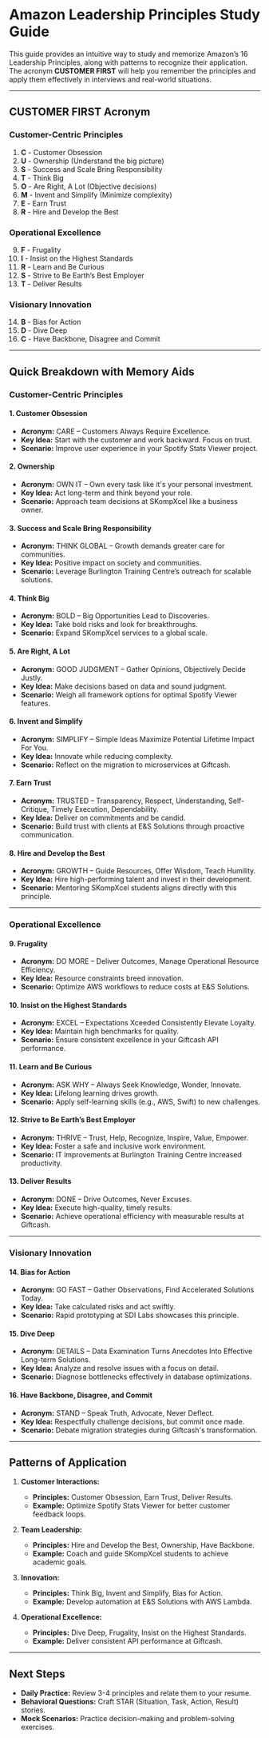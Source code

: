 # Amazon Leadership Principles Study Guide

This guide provides an intuitive way to study and memorize Amazon’s 16 Leadership Principles, along with patterns to recognize their application. The acronym **CUSTOMER FIRST** will help you remember the principles and apply them effectively in interviews and real-world situations.

---

## **CUSTOMER FIRST Acronym**

### **Customer-Centric Principles**
1. **C** - Customer Obsession
2. **U** - Ownership (Understand the big picture)
3. **S** - Success and Scale Bring Responsibility
4. **T** - Think Big
5. **O** - Are Right, A Lot (Objective decisions)
6. **M** - Invent and Simplify (Minimize complexity)
7. **E** - Earn Trust
8. **R** - Hire and Develop the Best

### **Operational Excellence**
9. **F** - Frugality
10. **I** - Insist on the Highest Standards
11. **R** - Learn and Be Curious
12. **S** - Strive to Be Earth’s Best Employer
13. **T** - Deliver Results

### **Visionary Innovation**
14. **B** - Bias for Action
15. **D** - Dive Deep
16. **C** - Have Backbone, Disagree and Commit

---

## **Quick Breakdown with Memory Aids**

### **Customer-Centric Principles**
#### **1. Customer Obsession**
- **Acronym:** CARE – Customers Always Require Excellence.
- **Key Idea:** Start with the customer and work backward. Focus on trust.
- **Scenario:** Improve user experience in your Spotify Stats Viewer project.

#### **2. Ownership**
- **Acronym:** OWN IT – Own every task like it's your personal investment.
- **Key Idea:** Act long-term and think beyond your role.
- **Scenario:** Approach team decisions at SKompXcel like a business owner.

#### **3. Success and Scale Bring Responsibility**
- **Acronym:** THINK GLOBAL – Growth demands greater care for communities.
- **Key Idea:** Positive impact on society and communities.
- **Scenario:** Leverage Burlington Training Centre’s outreach for scalable solutions.

#### **4. Think Big**
- **Acronym:** BOLD – Big Opportunities Lead to Discoveries.
- **Key Idea:** Take bold risks and look for breakthroughs.
- **Scenario:** Expand SKompXcel services to a global scale.

#### **5. Are Right, A Lot**
- **Acronym:** GOOD JUDGMENT – Gather Opinions, Objectively Decide Justly.
- **Key Idea:** Make decisions based on data and sound judgment.
- **Scenario:** Weigh all framework options for optimal Spotify Viewer features.

#### **6. Invent and Simplify**
- **Acronym:** SIMPLIFY – Simple Ideas Maximize Potential Lifetime Impact For You.
- **Key Idea:** Innovate while reducing complexity.
- **Scenario:** Reflect on the migration to microservices at Giftcash.

#### **7. Earn Trust**
- **Acronym:** TRUSTED – Transparency, Respect, Understanding, Self-Critique, Timely Execution, Dependability.
- **Key Idea:** Deliver on commitments and be candid.
- **Scenario:** Build trust with clients at E&S Solutions through proactive communication.

#### **8. Hire and Develop the Best**
- **Acronym:** GROWTH – Guide Resources, Offer Wisdom, Teach Humility.
- **Key Idea:** Hire high-performing talent and invest in their development.
- **Scenario:** Mentoring SKompXcel students aligns directly with this principle.

---

### **Operational Excellence**
#### **9. Frugality**
- **Acronym:** DO MORE – Deliver Outcomes, Manage Operational Resource Efficiency.
- **Key Idea:** Resource constraints breed innovation.
- **Scenario:** Optimize AWS workflows to reduce costs at E&S Solutions.

#### **10. Insist on the Highest Standards**
- **Acronym:** EXCEL – Expectations Xceeded Consistently Elevate Loyalty.
- **Key Idea:** Maintain high benchmarks for quality.
- **Scenario:** Ensure consistent excellence in your Giftcash API performance.

#### **11. Learn and Be Curious**
- **Acronym:** ASK WHY – Always Seek Knowledge, Wonder, Innovate.
- **Key Idea:** Lifelong learning drives growth.
- **Scenario:** Apply self-learning skills (e.g., AWS, Swift) to new challenges.

#### **12. Strive to Be Earth’s Best Employer**
- **Acronym:** THRIVE – Trust, Help, Recognize, Inspire, Value, Empower.
- **Key Idea:** Foster a safe and inclusive work environment.
- **Scenario:** IT improvements at Burlington Training Centre increased productivity.

#### **13. Deliver Results**
- **Acronym:** DONE – Drive Outcomes, Never Excuses.
- **Key Idea:** Execute high-quality, timely results.
- **Scenario:** Achieve operational efficiency with measurable results at Giftcash.

---

### **Visionary Innovation**
#### **14. Bias for Action**
- **Acronym:** GO FAST – Gather Observations, Find Accelerated Solutions Today.
- **Key Idea:** Take calculated risks and act swiftly.
- **Scenario:** Rapid prototyping at SDI Labs showcases this principle.

#### **15. Dive Deep**
- **Acronym:** DETAILS – Data Examination Turns Anecdotes Into Effective Long-term Solutions.
- **Key Idea:** Analyze and resolve issues with a focus on detail.
- **Scenario:** Diagnose bottlenecks effectively in database optimizations.

#### **16. Have Backbone, Disagree, and Commit**
- **Acronym:** STAND – Speak Truth, Advocate, Never Deflect.
- **Key Idea:** Respectfully challenge decisions, but commit once made.
- **Scenario:** Debate migration strategies during Giftcash's transformation.

---

## **Patterns of Application**
1. **Customer Interactions:**
   - **Principles:** Customer Obsession, Earn Trust, Deliver Results.
   - **Example:** Optimize Spotify Stats Viewer for better customer feedback loops.

2. **Team Leadership:**
   - **Principles:** Hire and Develop the Best, Ownership, Have Backbone.
   - **Example:** Coach and guide SKompXcel students to achieve academic goals.

3. **Innovation:**
   - **Principles:** Think Big, Invent and Simplify, Bias for Action.
   - **Example:** Develop automation at E&S Solutions with AWS Lambda.

4. **Operational Excellence:**
   - **Principles:** Dive Deep, Frugality, Insist on the Highest Standards.
   - **Example:** Deliver consistent API performance at Giftcash.

---

## **Next Steps**
- **Daily Practice:** Review 3-4 principles and relate them to your resume.
- **Behavioral Questions:** Craft STAR (Situation, Task, Action, Result) stories.
- **Mock Scenarios:** Practice decision-making and problem-solving exercises.
